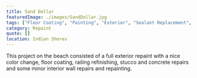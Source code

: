 ```yaml
---
title: Sand Dollar
featuredImage: ./images/SandDollar.jpg
tags: ["Floor Coating", "Painting", "Exterior", "Sealant Replacement", "Multi-Unit Residential", "Interior", "Railing Refinishing"]
category: Repaint
quote: []
location: Indian Shores
---
```


This project on the beach consisted of a full exterior repaint with a nice color change, floor coating, railing refinishing, stucco and concrete repairs and some minor interior wall repairs and repainting.
